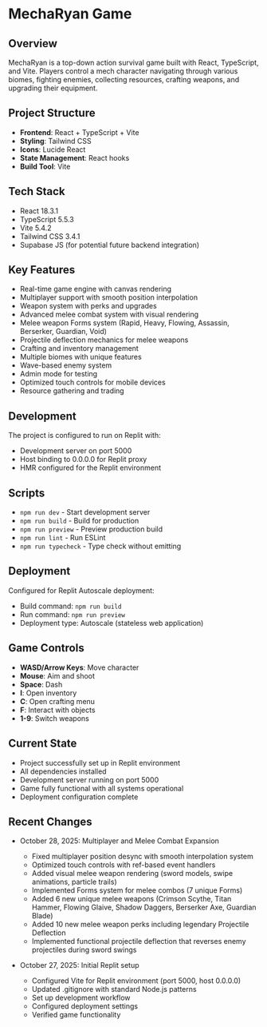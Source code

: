 # MechaRyan Game

## Overview
MechaRyan is a top-down action survival game built with React, TypeScript, and Vite. Players control a mech character navigating through various biomes, fighting enemies, collecting resources, crafting weapons, and upgrading their equipment.

## Project Structure
- **Frontend**: React + TypeScript + Vite
- **Styling**: Tailwind CSS
- **Icons**: Lucide React
- **State Management**: React hooks
- **Build Tool**: Vite

## Tech Stack
- React 18.3.1
- TypeScript 5.5.3
- Vite 5.4.2
- Tailwind CSS 3.4.1
- Supabase JS (for potential future backend integration)

## Key Features
- Real-time game engine with canvas rendering
- Multiplayer support with smooth position interpolation
- Weapon system with perks and upgrades
- Advanced melee combat system with visual rendering
- Melee weapon Forms system (Rapid, Heavy, Flowing, Assassin, Berserker, Guardian, Void)
- Projectile deflection mechanics for melee weapons
- Crafting and inventory management
- Multiple biomes with unique features
- Wave-based enemy system
- Admin mode for testing
- Optimized touch controls for mobile devices
- Resource gathering and trading

## Development
The project is configured to run on Replit with:
- Development server on port 5000
- Host binding to 0.0.0.0 for Replit proxy
- HMR configured for the Replit environment

## Scripts
- `npm run dev` - Start development server
- `npm run build` - Build for production
- `npm run preview` - Preview production build
- `npm run lint` - Run ESLint
- `npm run typecheck` - Type check without emitting

## Deployment
Configured for Replit Autoscale deployment:
- Build command: `npm run build`
- Run command: `npm run preview`
- Deployment type: Autoscale (stateless web application)

## Game Controls
- **WASD/Arrow Keys**: Move character
- **Mouse**: Aim and shoot
- **Space**: Dash
- **I**: Open inventory
- **C**: Open crafting menu
- **F**: Interact with objects
- **1-9**: Switch weapons

## Current State
- Project successfully set up in Replit environment
- All dependencies installed
- Development server running on port 5000
- Game fully functional with all systems operational
- Deployment configuration complete

## Recent Changes
- October 28, 2025: Multiplayer and Melee Combat Expansion
  - Fixed multiplayer position desync with smooth interpolation system
  - Optimized touch controls with ref-based event handlers
  - Added visual melee weapon rendering (sword models, swipe animations, particle trails)
  - Implemented Forms system for melee combos (7 unique Forms)
  - Added 6 new unique melee weapons (Crimson Scythe, Titan Hammer, Flowing Glaive, Shadow Daggers, Berserker Axe, Guardian Blade)
  - Added 10 new melee weapon perks including legendary Projectile Deflection
  - Implemented functional projectile deflection that reverses enemy projectiles during sword swings
  
- October 27, 2025: Initial Replit setup
  - Configured Vite for Replit environment (port 5000, host 0.0.0.0)
  - Updated .gitignore with standard Node.js patterns
  - Set up development workflow
  - Configured deployment settings
  - Verified game functionality
